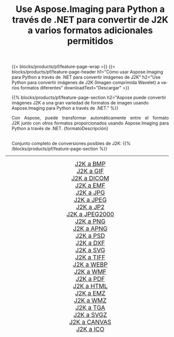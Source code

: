﻿---
title: Use Aspose.Imaging para Python a través de .NET para convertir de J2K a varios formatos adicionales permitidos 
weight: 3920
url: /es/python-net/conversion/from/j2k/ 
lang: es
langdirlevel: 2
locales: zh-hans,ja,it,ru,de,es,fr,nl,id,lt,pl,pt,vi,tr,ko,zh-hant,ar,hi,th,sv,cs,uk,he
description: Puede transformar rápidamente de J2K(Imagen comprimida Wavelet) a varios formatos usando Aspose.Imaging para Python a través de .NET.
---

{{< blocks/products/pf/feature-page-wrap >}}
{{< blocks/products/pf/feature-page-header h1="Cómo usar Aspose.Imaging para Python a través de .NET para convertir imágenes de J2K" h2="Use Python para convertir imágenes de J2K (Imagen comprimida Wavelet) a varios formatos diferentes" downloadText="Descargar" >}}


{{% blocks/products/pf/feature-page-section  h2="Aspose puede convertir imágenes J2K a una gran variedad de formatos de imagen usando Aspose.Imaging para Python a través de .NET." %}}
<p align=justify>Con Aspose, puede transformar automáticamente entre el formato J2K junto con otros formatos proporcionados usando Aspose.Imaging para Python a través de .NET. {formatoDescripción}</p>
<br/>
Conjunto completo de conversiones posibles de J2K:
{{% /blocks/products/pf/feature-page-section %}}
<div class="container-fluid productfamilypage bg-gray">
    <div class="convertypes bg-gray agp-content section">
        <div class="container">
		<hr style="margin-left:-20px;"/>
		<div class="row other-converters" style="gap: 10px;font-size: 19px;text-align:center;">
		    <div class='col-md-2 other-converter remove-lp remove-rp'><a href="/imaging/es/python-net/conversion/j2k-to-bmp/" style="padding:15px;">J2K a BMP</a></div><div class='col-md-2 other-converter remove-lp remove-rp'><a href="/imaging/es/python-net/conversion/j2k-to-gif/" style="padding:15px;">J2K a GIF</a></div><div class='col-md-2 other-converter remove-lp remove-rp'><a href="/imaging/es/python-net/conversion/j2k-to-dicom/" style="padding:15px;">J2K a DICOM</a></div><div class='col-md-2 other-converter remove-lp remove-rp'><a href="/imaging/es/python-net/conversion/j2k-to-emf/" style="padding:15px;">J2K a EMF</a></div><div class='col-md-2 other-converter remove-lp remove-rp'><a href="/imaging/es/python-net/conversion/j2k-to-jpg/" style="padding:15px;">J2K a JPG</a></div><div class='col-md-2 other-converter remove-lp remove-rp'><a href="/imaging/es/python-net/conversion/j2k-to-jpeg/" style="padding:15px;">J2K a JPEG</a></div><div class='col-md-2 other-converter remove-lp remove-rp'><a href="/imaging/es/python-net/conversion/j2k-to-jp2/" style="padding:15px;">J2K a JP2</a></div><div class='col-md-2 other-converter remove-lp remove-rp'><a href="/imaging/es/python-net/conversion/j2k-to-jpeg2000/" style="padding:15px;">J2K a JPEG2000</a></div><div class='col-md-2 other-converter remove-lp remove-rp'><a href="/imaging/es/python-net/conversion/j2k-to-png/" style="padding:15px;">J2K a PNG</a></div><div class='col-md-2 other-converter remove-lp remove-rp'><a href="/imaging/es/python-net/conversion/j2k-to-apng/" style="padding:15px;">J2K a APNG</a></div><div class='col-md-2 other-converter remove-lp remove-rp'><a href="/imaging/es/python-net/conversion/j2k-to-psd/" style="padding:15px;">J2K a PSD</a></div><div class='col-md-2 other-converter remove-lp remove-rp'><a href="/imaging/es/python-net/conversion/j2k-to-dxf/" style="padding:15px;">J2K a DXF</a></div><div class='col-md-2 other-converter remove-lp remove-rp'><a href="/imaging/es/python-net/conversion/j2k-to-svg/" style="padding:15px;">J2K a SVG</a></div><div class='col-md-2 other-converter remove-lp remove-rp'><a href="/imaging/es/python-net/conversion/j2k-to-tiff/" style="padding:15px;">J2K a TIFF</a></div><div class='col-md-2 other-converter remove-lp remove-rp'><a href="/imaging/es/python-net/conversion/j2k-to-webp/" style="padding:15px;">J2K a WEBP</a></div><div class='col-md-2 other-converter remove-lp remove-rp'><a href="/imaging/es/python-net/conversion/j2k-to-wmf/" style="padding:15px;">J2K a WMF</a></div><div class='col-md-2 other-converter remove-lp remove-rp'><a href="/imaging/es/python-net/conversion/j2k-to-pdf/" style="padding:15px;">J2K a PDF</a></div><div class='col-md-2 other-converter remove-lp remove-rp'><a href="/imaging/es/python-net/conversion/j2k-to-html/" style="padding:15px;">J2K a HTML</a></div><div class='col-md-2 other-converter remove-lp remove-rp'><a href="/imaging/es/python-net/conversion/j2k-to-emz/" style="padding:15px;">J2K a EMZ</a></div><div class='col-md-2 other-converter remove-lp remove-rp'><a href="/imaging/es/python-net/conversion/j2k-to-wmz/" style="padding:15px;">J2K a WMZ</a></div><div class='col-md-2 other-converter remove-lp remove-rp'><a href="/imaging/es/python-net/conversion/j2k-to-tga/" style="padding:15px;">J2K a TGA</a></div><div class='col-md-2 other-converter remove-lp remove-rp'><a href="/imaging/es/python-net/conversion/j2k-to-svgz/" style="padding:15px;">J2K a SVGZ</a></div><div class='col-md-2 other-converter remove-lp remove-rp'><a href="/imaging/es/python-net/conversion/j2k-to-canvas/" style="padding:15px;">J2K a CANVAS</a></div><div class='col-md-2 other-converter remove-lp remove-rp'><a href="/imaging/es/python-net/conversion/j2k-to-ico/" style="padding:15px;">J2K a ICO</a></div>
                </div>
        </div>
    </div>
</div>
<br/>

